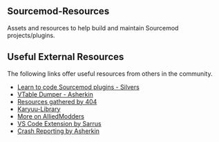 ## Sourcemod-Resources
Assets and resources to help build and maintain Sourcemod projects/plugins.

## Useful External Resources
The following links offer useful resources from others in the community.
* [Learn to code Sourcemod plugins - Silvers](https://forums.alliedmods.net/showthread.php?t=321089)
* [VTable Dumper - Asherkin](https://asherkin.github.io/vtable/)
* [Resources gathered by 404](https://wiki.alliedmods.net/List_of_custom_SourceMod_includes)
* [Karyuu-Library](https://github.com/K4ryuu/Karyuu-Library)
* [More on AlliedModders](https://forums.alliedmods.net/forumdisplay.php?f=112)
* [VS Code Extension by Sarrus](https://marketplace.visualstudio.com/items?itemName=Sarrus.sourcepawn-vscode)
* [Crash Reporting by Asherkin](https://forums.alliedmods.net/showthread.php?t=277703)